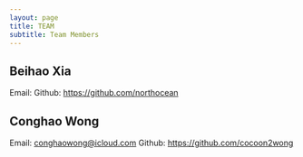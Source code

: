```yaml
---
layout: page
title: TEAM
subtitle: Team Members
---
```

<!--
 * @Author: Conghao Wong
 * @Date: 2023-02-27 09:54:41
 * @LastEditors: Conghao Wong
 * @LastEditTime: 2023-02-27 10:17:32
 * @Description: file content
 * @Github: https://cocoon2wong.github.io
 * Copyright 2023 Conghao Wong, All Rights Reserved.
-->

## Beihao Xia

Email: 
Github: https://github.com/northocean


## Conghao Wong

Email: conghaowong@icloud.com
Github: https://github.com/cocoon2wong
